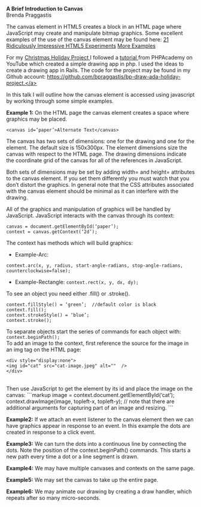 **A Brief Introduction to Canvas** <br>Brenda PraggastisThe canvas element in HTML5 creates a block in an HTML page where JavaScript may create and manipulate bitmap graphics.  Some excellent examples of the use of the canvas element may be found  here: <a href='http://code.tutsplus.com/articles/21-ridiculously-impressive-html5-canvas-experiments--net-14210'>21 Ridiculously Impressive HTML5 Experiments</a><a href='http://davidwalsh.name/canvas-demos'>More Examples</a>For my <a href='https://bp-draw.herokuapp.com/' >Christmas Holiday Project </a>I followed a <a href='https://www.youtube.com/watch?v=m4sioSqlXhQ'> tutorial </a> from  PHPAcademy on YouTube  which created a simple drawing app in php. I used the ideas to create a drawing app in Rails.   The code for the project may be found in my Github account: <a href= 'https://github.com/bpraggastis/bp-draw-ada-holiday-project'>https://github.com/bpraggastis/bp-draw-ada-holiday-project.</a> In this talk I will outline how the canvas element is accessed using javascript  by working through some simple examples.**Example 1:**On the HTML page the canvas element creates a space where graphics may be placed. 

	<canvas id=’paper’>Alternate Text</canvas>
	
	The canvas has two sets of dimensions: one for the drawing and one for the element. The default size is 150x300px. The element dimensions size the canvas with respect to the HTML page.The drawing dimensions indicate the coordinate grid of the canvas for all of the references in JavaScript.Both sets of dimensions may be set by adding width= and height=  attributes to the canvas element. If you set them differently you must watch that you don’t distort the graphics. In general note that the CSS attributes associated with the canvas  element should be minimal as it can interfere with the drawing. All of the graphics and manipulation of graphics will be handled by JavaScript.JavaScript interacts with the canvas through its context:
```markup
canvas = document.getElementById(‘paper’);	context = canvas.getContext(‘2d’);
 ````

The context has methods which will build graphics:
- Example-Arc: <br>

`context.arc(x, y, radius, start-angle-radians, stop-angle-radians, counterclockwise=false);`
- Example-Rectangle: `context.rect(x, y, dx, dy);`
To see an object you need either .fill() or .stroke(). 
```markupcontext.fillStyle() = ‘green’;  //default color is blackcontext.fill();context.strokeStyle() = ‘blue’;context.stroke();
```To separate objects start the series of commands for each object with:<br>`context.beginPath();`<br>To add an image to the context, first reference the source for the image in an img tag on the HTML page:

```markup
<div style="display:none">
<img id="cat" src="cat-image.jpeg" alt=""  />
</div>
```
<br>
Then use JavaScript to get the element by its id and place the image on the canvas:
```markupimage = context.document.getElementById(‘cat’);context.drawImage(image, topleft-x, topleft-y); 
     // note that there are additional arguments for capturing part of an image and resizing.
```**Example2:**If we attach an event listener to the canvas element then we can have graphics appear in response to an event. In this example the dots are created in response to a click event.**Example3:**We can turn the dots into a continuous line by connecting the dots. Note the position of the context.beginPath() commands. This starts a new path every time a dot or a line segment is drawn.**Example4:**We may have multiple canvases and contexts on the same page. **Example5:**We may set the canvas to take up the entire page.**Example6:**We may animate our drawing by creating a draw handler, which repeats after so many micro-seconds.